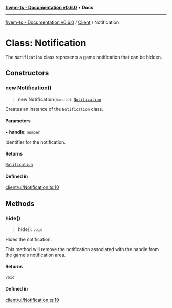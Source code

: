 [**fivem-ts - Documentation v0.6.0**](../../../README.md) • **Docs**

***

[fivem-ts - Documentation v0.6.0](../../../README.md) / [Client](../README.md) / Notification

# Class: Notification

The `Notification` class represents a game notification that can be hidden.

## Constructors

### new Notification()

> **new Notification**(`handle`): [`Notification`](Notification.md)

Creates an instance of the `Notification` class.

#### Parameters

• **handle**: `number`

Identifier for the notification.

#### Returns

[`Notification`](Notification.md)

#### Defined in

[client/ui/Notification.ts:10](https://github.com/Purpose-Dev/fivem-ts/blob/main/src/client/ui/Notification.ts#L10)

## Methods

### hide()

> **hide**(): `void`

Hides the notification.

This method will remove the notification associated with the handle from the game's notification area.

#### Returns

`void`

#### Defined in

[client/ui/Notification.ts:19](https://github.com/Purpose-Dev/fivem-ts/blob/main/src/client/ui/Notification.ts#L19)
